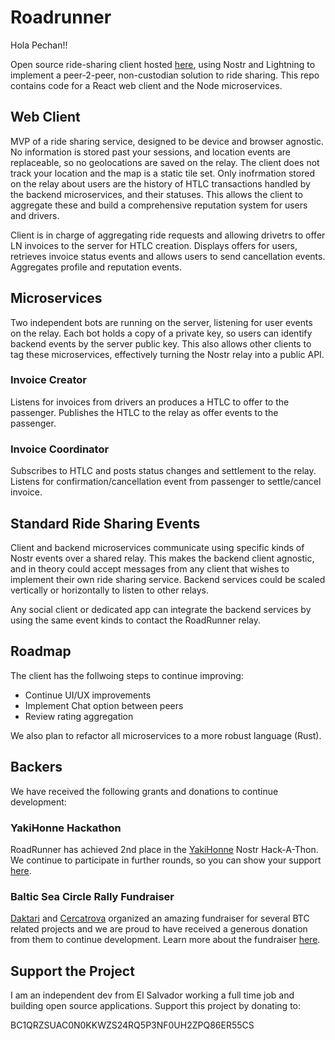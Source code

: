 # Roadrunner

Hola Pechan!!

Open source ride-sharing client hosted [here](https://roadrunner.lat), using Nostr and Lightning to implement a peer-2-peer, non-custodian solution to ride sharing. This repo contains code for a React web client and the Node microservices.

## Web Client

MVP of a ride sharing service, designed to be device and browser agnostic. No information is stored past your sessions, and location events are replaceable, so no geolocations are saved on the relay. The client does not track your location and the map is a static tile set. Only inofrmation stored on the relay about users are the history of HTLC transactions handled by the backend microservices, and their statuses. This allows the client to aggregate these and build a comprehensive reputation system for users and drivers.

Client is in charge of aggregating ride requests and allowing drivetrs to offer LN invoices to the server for HTLC creation. Displays offers for users, retrieves invoice status events and allows users to send cancellation events. Aggregates profile and reputation events.

## Microservices

Two independent bots are running on the server, listening for user events on the relay. Each bot holds a copy of a private key, so users can identify backend events by the server public key. This also allows other clients to tag these microservices, effectively turning the Nostr relay into a public API.

### Invoice Creator

Listens for invoices from drivers an produces a HTLC to offer to the passenger. Publishes the HTLC to the relay as offer events to the passenger.  

### Invoice Coordinator

Subscribes to HTLC and posts status changes and settlement to the relay. Listens for confirmation/cancellation event from passenger to settle/cancel invoice.

## Standard Ride Sharing Events

Client and backend microservices communicate using specific kinds of Nostr events over a shared relay. This makes the backend client agnostic, and in theory could accept messages from any client that wishes to implement their own ride sharing service. Backend services could be scaled vertically or horizontally to listen to other relays.

Any social client or dedicated app can integrate the backend services by using the same event kinds to contact the RoadRunner relay.

## Roadmap

The client has the follwoing steps to continue improving:

- Continue UI/UX improvements
- Implement Chat option between peers
- Review rating aggregation

We also plan to refactor all microservices to a more robust language (Rust).

## Backers

We have received the following grants and donations to continue development:

### YakiHonne Hackathon

RoadRunner has achieved 2nd place in the [YakiHonne](https://yakihonne.com/) Nostr Hack-A-Thon. We continue to participate in further rounds, so you can show your support [here](https://dorahacks.io/buidl/4976).

### Baltic Sea Circle Rally Fundraiser

[Daktari](https://twitter.com/MaunaLion) and [Cercatrova](https://twitter.com/cercatrova_21) organized an amazing fundraiser for several BTC related projects and we are proud to have received a generous donation from them to continue development. Learn more about the fundraiser [here](https://twitter.com/cercatrova_21/status/1675940788541222918).

## Support the Project

I am an independent dev from El Salvador working a full time job and building open source applications. Support this project by donating to:

BC1QRZSUAC0N0KKWZS24RQ5P3NF0UH2ZPQ86ER55CS

